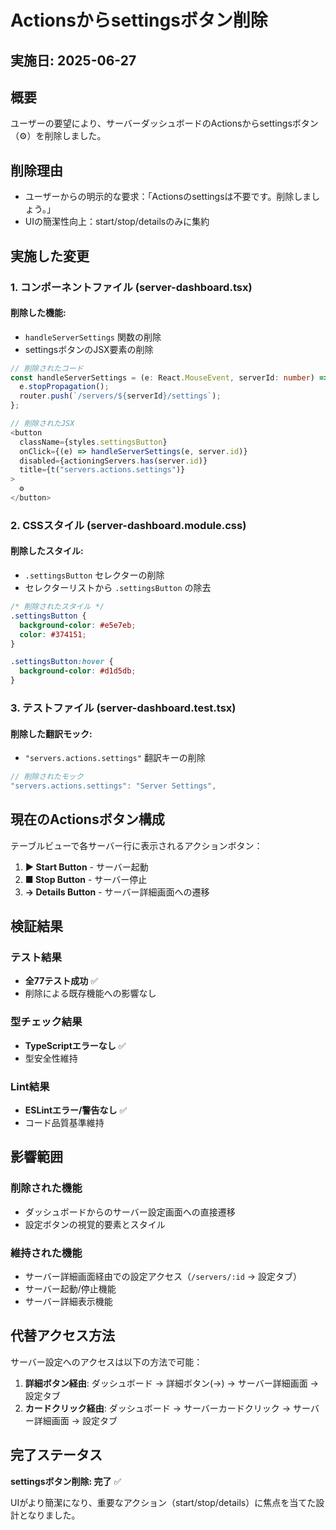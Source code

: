# Actionsからsettingsボタン削除

## 実施日: 2025-06-27

## 概要

ユーザーの要望により、サーバーダッシュボードのActionsからsettingsボタン（⚙）を削除しました。

## 削除理由

- ユーザーからの明示的な要求：「Actionsのsettingsは不要です。削除しましょう。」
- UIの簡潔性向上：start/stop/detailsのみに集約

## 実施した変更

### 1. コンポーネントファイル (server-dashboard.tsx)

#### 削除した機能:

- `handleServerSettings` 関数の削除
- settingsボタンのJSX要素の削除

```typescript
// 削除されたコード
const handleServerSettings = (e: React.MouseEvent, serverId: number) => {
  e.stopPropagation();
  router.push(`/servers/${serverId}/settings`);
};

// 削除されたJSX
<button
  className={styles.settingsButton}
  onClick={(e) => handleServerSettings(e, server.id)}
  disabled={actioningServers.has(server.id)}
  title={t("servers.actions.settings")}
>
  ⚙
</button>
```

### 2. CSSスタイル (server-dashboard.module.css)

#### 削除したスタイル:

- `.settingsButton` セレクターの削除
- セレクターリストから `.settingsButton` の除去

```css
/* 削除されたスタイル */
.settingsButton {
  background-color: #e5e7eb;
  color: #374151;
}

.settingsButton:hover {
  background-color: #d1d5db;
}
```

### 3. テストファイル (server-dashboard.test.tsx)

#### 削除した翻訳モック:

- `"servers.actions.settings"` 翻訳キーの削除

```typescript
// 削除されたモック
"servers.actions.settings": "Server Settings",
```

## 現在のActionsボタン構成

テーブルビューで各サーバー行に表示されるアクションボタン：

1. **▶ Start Button** - サーバー起動
2. **■ Stop Button** - サーバー停止
3. **→ Details Button** - サーバー詳細画面への遷移

## 検証結果

### テスト結果

- **全77テスト成功** ✅
- 削除による既存機能への影響なし

### 型チェック結果

- **TypeScriptエラーなし** ✅
- 型安全性維持

### Lint結果

- **ESLintエラー/警告なし** ✅
- コード品質基準維持

## 影響範囲

### 削除された機能

- ダッシュボードからのサーバー設定画面への直接遷移
- 設定ボタンの視覚的要素とスタイル

### 維持された機能

- サーバー詳細画面経由での設定アクセス（`/servers/:id` → 設定タブ）
- サーバー起動/停止機能
- サーバー詳細表示機能

## 代替アクセス方法

サーバー設定へのアクセスは以下の方法で可能：

1. **詳細ボタン経由**: ダッシュボード → 詳細ボタン(→) → サーバー詳細画面 → 設定タブ
2. **カードクリック経由**: ダッシュボード → サーバーカードクリック → サーバー詳細画面 → 設定タブ

## 完了ステータス

**settingsボタン削除: 完了** ✅

UIがより簡潔になり、重要なアクション（start/stop/details）に焦点を当てた設計となりました。
